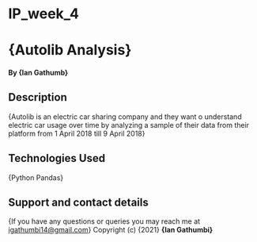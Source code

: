 # IP_week_4
# {Autolib Analysis}
#### By **{Ian Gathumb}**
## Description
{Autolib is an electric car sharing company and they want o understand electric car usage over time by analyzing a sample of their data from their platform 
from 1 April 2018 till 9 April 2018}
## Technologies Used
{Python Pandas}
## Support and contact details
{If you have any questions or queries you may reach me at igathumbi14@gmail.com}
Copyright (c) {2021} **{Ian Gathumbi}**
